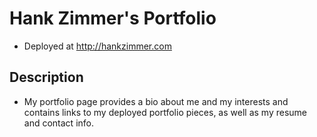 # Hank Zimmer's Portfolio

* Deployed at http://hankzimmer.com

## Description

* My portfolio page provides a bio about me and my interests and contains links to my deployed portfolio pieces, as well as my resume and contact info.
